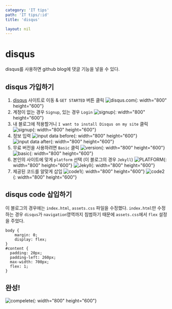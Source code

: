 ```yaml
---
category: 'IT tips'
path: 'IT tips/:id'
title: 'disqus'

layout: nil
---
```


# disqus
disqus를 사용하면 github blog에 댓글 기능을 넣을 수 있다.

## disqus 가입하기
1. [disqus](https://disqus.com/) 사이트로 이동 & `GET STARTED` 버튼 클릭
![disqus.com](https://user-images.githubusercontent.com/18459083/51119864-4166fa80-1857-11e9-8696-87c8bb8569f6.PNG){: width="800" height="600"}
2. 계정이 없는 경우 `Signup`, 있는 경우 `Login`
![signup](https://user-images.githubusercontent.com/18459083/51119866-4166fa80-1857-11e9-8a29-2b1de85d4251.PNG){: width="800" height="600"}
3. 내 블로그에 적용할거니 `I want to install Disqus on my site` 클릭
![signup](https://user-images.githubusercontent.com/18459083/51119867-4166fa80-1857-11e9-8258-848142a18ebf.PNG){: width="800" height="600"}
4. 정보 입력
![input data before](https://user-images.githubusercontent.com/18459083/51119868-41ff9100-1857-11e9-858a-9dc90ec2532a.PNG){: width="800" height="600"}
![input data after](https://user-images.githubusercontent.com/18459083/51119869-41ff9100-1857-11e9-9fd7-6b74fc2e2b31.PNG){: width="800" height="600"}
5. 무료 버전을 사용하려면 `Basic` 클릭
![version](https://user-images.githubusercontent.com/18459083/51119870-42982780-1857-11e9-927f-a0470fc23cbf.PNG){: width="800" height="600"}
![basic](https://user-images.githubusercontent.com/18459083/51119871-42982780-1857-11e9-89d4-942e292bfb25.PNG){: width="800" height="600"}
6. 본인의 사이트에 맞게 `platform` 선택 (이 블로그의 경우 `Jekyll`)
![PLATFORM](https://user-images.githubusercontent.com/18459083/51119872-42982780-1857-11e9-94bd-685276f002bc.PNG){: width="800" height="600"}
![Jekyll](https://user-images.githubusercontent.com/18459083/51119873-42982780-1857-11e9-82a4-99266ad2217b.PNG){: width="800" height="600"}
8. 제공된 코드를 알맞게 삽입
![code1](https://user-images.githubusercontent.com/18459083/51119874-4330be00-1857-11e9-9075-81dac0aeffc9.PNG){: width="800" height="600"}
![code2](https://user-images.githubusercontent.com/18459083/51119877-4330be00-1857-11e9-94a6-64b1d4533bfb.PNG){: width="800" height="600"}

## disqus code 삽입하기
이 블로그의 경우에는 `index.html`, `assets.css` 파일을 수정했다.
`index.html`만 수정하는 경우 `disqus`가 `navigation`영역까지 침범하기 때문에 `assets.css`에서 `flex` 설정을 주었다.

```
body {
    margin: 0;
    display: flex;
}
#content {
  padding: 20px;
  padding-left: 260px;
  max-width: 700px;
  flex: 1;
}
```

## 완성!
![compelete](https://user-images.githubusercontent.com/18459083/51119878-4330be00-1857-11e9-8644-ad4c6c637928.PNG){: width="800" height="600"}
